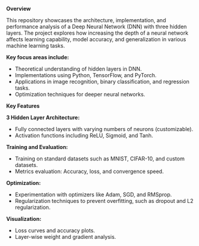 **Overview**

This repository showcases the architecture, implementation, and performance analysis of a Deep Neural Network (DNN) with three hidden layers. The project explores how increasing the depth of a neural network affects learning capability, model accuracy, and generalization in various machine learning tasks.

**Key focus areas include:**

- Theoretical understanding of hidden layers in DNN.
- Implementations using Python, TensorFlow, and PyTorch.
- Applications in image recognition, binary classification, and regression tasks.
- Optimization techniques for deeper neural networks.

**Key Features**

**3 Hidden Layer Architecture:**

- Fully connected layers with varying numbers of neurons (customizable).
- Activation functions including ReLU, Sigmoid, and Tanh.

**Training and Evaluation:**

- Training on standard datasets such as MNIST, CIFAR-10, and custom datasets.
- Metrics evaluation: Accuracy, loss, and convergence speed.

**Optimization:**

- Experimentation with optimizers like Adam, SGD, and RMSprop.
- Regularization techniques to prevent overfitting, such as dropout and L2 regularization.

**Visualization:**

- Loss curves and accuracy plots.
- Layer-wise weight and gradient analysis.
